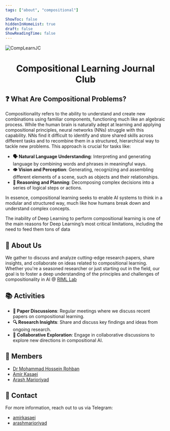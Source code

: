 ```yaml
---
tags: ["about", "compositional"]

ShowToc: false
hiddenInHomeList: true
draft: false
ShowReadingTime: false
---
```


![CompLearnJC](/CompLearnJC-logo.png#center)

# <p align="center"> Compositional Learning Journal Club </p>

## ❓ What Are Compositional Problems?

Compositionality refers to the ability to understand and create new combinations using familiar components, functioning much like an algebraic process. While the human brain is naturally adept at learning and applying compositional principles, neural networks (NNs) struggle with this capability. NNs find it difficult to identify and store shared skills across different tasks and to recombine them in a structured, hierarchical way to tackle new problems. This approach is crucial for tasks like:

- **🗣️ Natural Language Understanding**: Interpreting and generating language by combining words and phrases in meaningful ways.
- **👁️ Vision and Perception**: Generating, recognizing and assembling different elements of a scene, such as objects and their relationships.
- **🧩 Reasoning and Planning**: Decomposing complex decisions into a series of logical steps or actions.

In essence, compositional learning seeks to enable AI systems to think in a modular and structured way, much like how humans break down and understand complex concepts.

The inability of Deep Learning to perform compositional learning is one of the main reasons for Deep Learning’s most critical limitations, including the need to feed them tons of data


## 📝 About Us

We gather to discuss and analyze cutting-edge research papers, share insights, and collaborate on ideas related to compositional learning. Whether you're a seasoned researcher or just starting out in the field, our goal is to foster a deep understanding of the principles and challenges of compositionality in AI @ [RIML Lab](https://www.linkedin.com/company/robust-and-interpretable-machine-learning-lab)

## 📚 Activities

- **📖 Paper Discussions**: Regular meetings where we discuss recent papers on compositional learning.
- **🔍 Research Insights**: Share and discuss key findings and ideas from ongoing research.
- **🤝 Collaborative Exploration**: Engage in collaborative discussions to explore new directions in compositional AI.

## 👥 Members
- [Dr Mohammad Hossein Rohban](https://www.linkedin.com/in/mohammad-hossein-rohban-75567677)
- [Amir Kasaei](https://www.linkedin.com/in/amirkasaei)
- [Arash Marioriyad](https://www.linkedin.com/in/arash-mari-oriyad)



## 📧 Contact

For more information, reach out to us via Telegram:
- [amirkasaei](https://t.me/amirkasaei)
- [arashmarioriyad](https://t.me/arashmarioriyad)